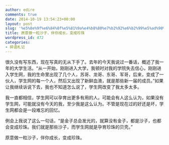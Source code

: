 ```yaml
---
author: edire
comments: true
date: 2014-10-19 13:54:23+00:00
layout: post
slug: '%e5%8e%9f%e6%84%8f%e5%81%9a%e4%b8%80%e7%b2%92%e6%b2%99%e5%ad%90%ef%bc%8c%e4%bc%b4%e4%bd%a0%e6%88%90%e9%95%bf%ef%bc%8c%e5%8f%98%e6%88%90%e7%8f%8d%e7%8f%a0'
title: 原意做一粒沙子，伴你成长，变成珍珠
wordpress_id: 472
categories:
- 碎语札记
---
```


很久没有写东西，现在写真的无从下手了。去年的今天我说过一番话，概述了我一年的大学生活。“从一开始，刚刚进入大学，我顿时对我的学院失去信心，刚刚进入学生网，我的生命里出现了几个人，苏哥、龙哥、东哥、军哥，后来，变成了一伙人，学生网的每一个人，然后又出现了新鲜血液，就是那些新一届的成员。”如果让我继续诉说下去，我也不知道怎么说了，学生网改变了我太多太多。  

我一直都相信，学生网可以孕育出更多有用的人。可能会有人这么认为，如果没有学生网，可能就没有今天的我，至少我是这么认为。不管是现在过的好还是坏，学生网都会是一段难忘的回忆。  

例会上我说了这么一句话，“是金子总会发光的，就算没有金子，都是沙子，也都会变成珍珠。我们就是那些沙子，而学生网就是孕育珍珠的贝壳。”  

原意做一粒沙子，伴你成长，变成珍珠。
